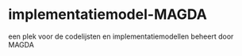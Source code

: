 # implementatiemodel-MAGDA
een plek voor de codelijsten en implementatiemodellen beheert door MAGDA
